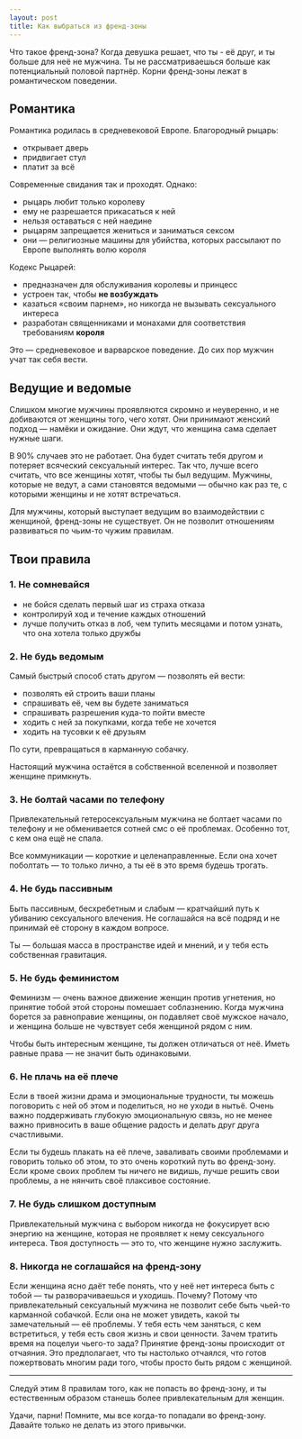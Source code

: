 ```yaml
---
layout: post
title: Как выбраться из френд-зоны
---
```


Что такое френд-зона? Когда девушка решает, что ты - её друг, и ты больше для неё не мужчина. Ты не рассматриваешься больше как потенциальный половой партнёр. Корни френд-зоны лежат в романтическом поведении.

## Романтика

Романтика родилась в средневековой Европе. Благородный рыцарь:

- открывает дверь
- придвигает стул
- платит за всё

Современные свидания так и проходят. Однако:

- рыцарь любит только королеву
- ему не разрешается прикасаться к ней
- нельзя оставаться с ней наедине
- рыцарям запрещается жениться и заниматься сексом
- они — религиозные машины для убийства, которых рассылают по Европе выполнять волю короля

Кодекс Рыцарей:

- предназначен для обслуживания королевы и принцесс
- устроен так, чтобы **не возбуждать**
- казаться «своим парнем», но никогда не вызывать сексуального интереса
- разработан священниками и монахами для соответствия требованиям **короля**

Это — средневековое и варварское поведение. До сих пор мужчин учат так себя вести.

## Ведущие и ведомые

Слишком многие мужчины проявляются скромно и неуверенно, и не добиваются от женщины того, чего хотят. Они принимают женский подход — намёки и ожидание. Они ждут, что женщина сама сделает нужные шаги.

В 90% случаев это не работает. Она будет считать тебя другом и потеряет всяческий сексуальный интерес. Так что, лучше всего считать, что все женщины хотят, чтобы ты был ведущим. Мужчины, которые не ведут, а сами становятся ведомыми — обычно как раз те, с которыми женщины и не хотят встречаться.

Для мужчины, который выступает ведущим во взаимодействии с женщиной, френд-зоны не существует. Он не позволит отношениям развиваться по чьим-то чужим правилам.

## Твои правила

### 1. Не сомневайся

- не бойся сделать первый шаг из страха отказа
- контролируй ход и течение каждых отношений
- лучше получить отказ в лоб, чем тупить месяцами и потом узнать, что она хотела только дружбы

### 2. Не будь ведомым

Самый быстрый способ стать другом — позволять ей вести:

- позволять ей строить ваши планы
- спрашивать её, чем вы будете заниматься
- спрашивать разрешения куда-то пойти вместе
- ходить с ней за покупками, когда тебе не хочется
- ходить на тусовки к её друзьям

По сути, превращаться в карманную собачку.

Настоящий мужчина остаётся в собственной вселенной и позволяет женщине примкнуть.

### 3. Не болтай часами по телефону

Привлекательный гетеросексуальным мужчина не болтает часами по телефону и не обменивается сотней смс о её проблемах. Особенно тот, с кем она ещё не спала.

Все коммуникации — короткие и целенаправленные. Если она хочет поболтать — то только лично, а ты её в это время будешь трогать.

### 4. Не будь пассивным

Быть пассивным, бесхребетным и слабым — кратчайший путь к убиванию сексуального влечения. Не соглашайся на всё подряд и не принимай её сторону в каждом вопросе.

Ты — большая масса в пространстве идей и мнений, и у тебя есть собственная гравитация.

### 5. Не будь феминистом

Феминизм — очень важное движение женщин против угнетения, но принятие тобой этой стороны помешает соблазнению. Когда мужчина борется за равноправие женщины, он подавляет своё мужское начало, и женщина больше не чувствует себя женщиной рядом с ним.

Чтобы быть интересным женщине, ты должен отличаться от неё. Иметь равные права — не значит быть одинаковыми.

### 6. Не плачь на её плече

Если в твоей жизни драма и эмоциональные трудности, ты можешь поговорить с ней об этом и поделиться, но не уходи в нытьё. Очень важно поддерживать глубокую эмоциональную связь, но не менее важно привносить в ваше общение радость и делать друг друга счастливыми.

Если ты будешь плакать на её плече, заваливать своими проблемами и говорить только об этом, то это очень короткий путь во френд-зону. Если кроме своих проблем ты ничего не видишь, лучше решить свои проблемы, а не нянчить своё плаксивое состояние.

### 7. Не будь слишком доступным

Привлекательный мужчина с выбором никогда не фокусирует всю энергию на женщине, которая не проявляет к нему сексуального интереса. Твоя доступность — это то, что женщине нужно заслужить.

### 8. Никогда не соглашайся на френд-зону

Если женщина ясно даёт тебе понять, что у неё нет интереса быть с тобой — ты разворачиваешься и уходишь. Почему? Потому что привлекательный сексуальный мужчина не позволит себе быть чьей-то карманной собачкой. Если она не может увидеть, какой ты замечательный — её проблемы. У тебя есть чем заняться, с кем встретиться, у тебя есть своя жизнь и свои ценности. Зачем тратить время на поцелуи чьего-то зада? Принятие френд-зоны происходит от отчаяния. Это предполагает, что ты настолько отчаялся, что готов пожертвовать многим ради того, чтобы просто быть рядом с женщиной.

----

Следуй этим 8 правилам того, как не попасть во френд-зону, и ты естественным образом станешь более привлекательным для женщин.

Удачи, парни! Помните, мы все когда-то попадали во френд-зону. Давайте только не делать из этого привычки.